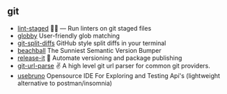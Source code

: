 ## git

- [lint-staged](https://github.com/okonet/lint-staged) 🚫💩 — Run linters on git staged files
- [globby](https://github.com/sindresorhus/globby) User-friendly glob matching
- [git-split-diffs](https://github.com/banga/git-split-diffs) GitHub style split diffs in your terminal
- [beachball](https://github.com/microsoft/beachball) The Sunniest Semantic Version Bumper
- [release-it](https://github.com/release-it/release-it) 🚀 Automate versioning and package publishing
- [git-url-parse](https://github.com/IonicaBizau/git-url-parse) :v: A high level git url parser for common git providers.
- [usebruno](https://github.com/usebruno/bruno) Opensource IDE For Exploring and Testing Api's (lightweight alternative to postman/insomnia)